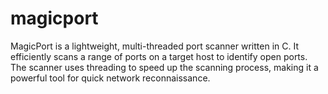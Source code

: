# magicport
MagicPort is a lightweight, multi-threaded port scanner written in C. It efficiently scans a range of ports on a target host to identify open ports. The scanner uses threading to speed up the scanning process, making it a powerful tool for quick network reconnaissance.
